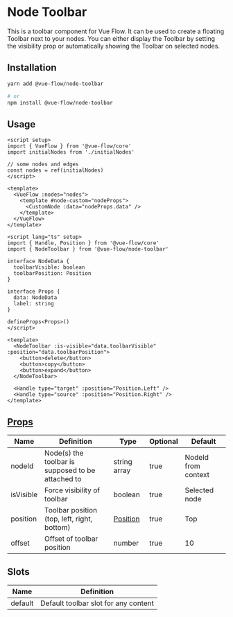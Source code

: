 # Node Toolbar

This is a toolbar component for Vue Flow.
It can be used to create a floating Toolbar next to your nodes.
You can either display the Toolbar by setting the visibility prop or automatically showing the Toolbar
on selected nodes.

## Installation

```bash
yarn add @vue-flow/node-toolbar

# or
npm install @vue-flow/node-toolbar
```

## Usage

```vue
<script setup>
import { VueFlow } from '@vue-flow/core'
import initialNodes from './initialNodes'

// some nodes and edges
const nodes = ref(initialNodes)
</script>

<template>
  <VueFlow :nodes="nodes">
    <template #node-custom="nodeProps">
      <CustomNode :data="nodeProps.data" />
    </template>
  </VueFlow>
</template>
```

```vue
<script lang="ts" setup>
import { Handle, Position } from '@vue-flow/core'
import { NodeToolbar } from '@vue-flow/node-toolbar'

interface NodeData {
  toolbarVisible: boolean
  toolbarPosition: Position
}

interface Props {
  data: NodeData
  label: string
}

defineProps<Props>()
</script>

<template>
  <NodeToolbar :is-visible="data.toolbarVisible" :position="data.toolbarPosition">
    <button>delete</button>
    <button>copy</button>
    <button>expand</button>
  </NodeToolbar>

  <Handle type="target" :position="Position.Left" />
  <Handle type="source" :position="Position.Right" />
</template>
```

## [Props](/typedocs/interfaces/NodeToolbarProps)

| Name            | Definition                                        | Type                                 | Optional | Default                 |
|-----------------|---------------------------------------------------|--------------------------------------|----------|-------------------------|
| nodeId          | Node(s) the toolbar is supposed to be attached to | string array                         | true     | NodeId from context     |
| isVisible       | Force visibility of toolbar                       | boolean                              | true     | Selected node           |
| position        | Toolbar position (top, left, right, bottom)       | [Position](/typedocs/enumerations/Position) | true     | Top                     |
| offset          | Offset of toolbar position                        | number                               | true     | 10                      |

## Slots

| Name    | Definition                           |
|---------|--------------------------------------|
| default | Default toolbar slot for any content | 
